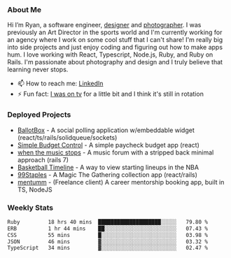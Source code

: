 ### About Me
Hi I’m Ryan, a software engineer, [designer](https://www.denvermullets.com/video) and [photographer](https://www.denvermullets.com/). I was previously an Art Director in the sports world and I'm currently working for an agency where I work on some cool stuff that I can't share! I'm really big into side projects and just enjoy coding and figuring out how to make apps hum. I love working with React, Typescript, Node.js, Ruby, and Ruby on Rails. I'm passionate about photography and design and I truly believe that learning never stops.

- 📫 How to reach me: [LinkedIn](https://www.linkedin.com/in/ryanvaznis)
- ⚡ Fun fact: [I was on tv](https://vimeo.com/381425882) for a little bit and I think it's still in rotation

### Deployed Projects
- [BallotBox](https://voteballotbox.com/) - A social polling application w/embeddable widget (react/ts/rails/solidqueue/sockets)
- [Simple Budget Control](https://simplebudgetcontrol.com/) - A simple paycheck budget app (react)
- [when the music stops](https://whenthemusicstops.net) - A music forum with a stripped back minimal approach (rails 7)
- [Basketball Timeline](https://basketball-timeline.com/?team=PHO&year=2023) - A way to view starting lineups in the NBA
- [99Staples](https://www.99staples.com/collections/denvermullets/9) - A Magic The Gathering collection app (react/rails)
- [mentumm](https://portal.mentumm.com/) - (Freelance client) A career mentorship booking app, built in TS, NodeJS

### Weekly Stats
<!--START_SECTION:waka-->

```txt
Ruby         18 hrs 40 mins  ████████████████████░░░░░   79.80 %
ERB          1 hr 44 mins    ██░░░░░░░░░░░░░░░░░░░░░░░   07.43 %
CSS          55 mins         █░░░░░░░░░░░░░░░░░░░░░░░░   03.98 %
JSON         46 mins         ▓░░░░░░░░░░░░░░░░░░░░░░░░   03.32 %
TypeScript   34 mins         ▓░░░░░░░░░░░░░░░░░░░░░░░░   02.47 %
```

<!--END_SECTION:waka-->
